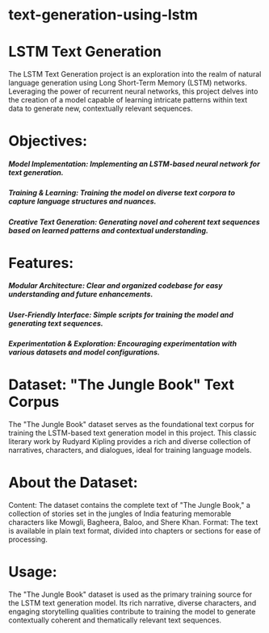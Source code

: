 # text-generation-using-lstm

# LSTM Text Generation
The LSTM Text Generation project is an exploration into the realm of natural language generation using Long Short-Term Memory (LSTM) networks. Leveraging the power of recurrent neural networks, this project delves into the creation of a model capable of learning intricate patterns within text data to generate new, contextually relevant sequences.

# Objectives:
#####  Model Implementation:  Implementing an LSTM-based neural network for text generation.
#####  Training & Learning:  Training the model on diverse text corpora to capture language structures and nuances.
##### Creative Text Generation: Generating novel and coherent text sequences based on learned patterns and contextual understanding.

# Features:
##### Modular Architecture: Clear and organized codebase for easy understanding and future enhancements.
##### User-Friendly Interface: Simple scripts for training the model and generating text sequences.
#####  Experimentation & Exploration:  Encouraging experimentation with various datasets and model configurations.


# Dataset: "The Jungle Book" Text Corpus
The "The Jungle Book" dataset serves as the foundational text corpus for training the LSTM-based text generation model in this project. This classic literary work by Rudyard Kipling provides a rich and diverse collection of narratives, characters, and dialogues, ideal for training language models.

# About the Dataset:
Content: The dataset contains the complete text of "The Jungle Book," a collection of stories set in the jungles of India featuring memorable characters like Mowgli, Bagheera, Baloo, and Shere Khan.
Format: The text is available in plain text format, divided into chapters or sections for ease of processing.

# Usage:
The "The Jungle Book" dataset is used as the primary training source for the LSTM text generation model. Its rich narrative, diverse characters, and engaging storytelling qualities contribute to training the model to generate contextually coherent and thematically relevant text sequences.
